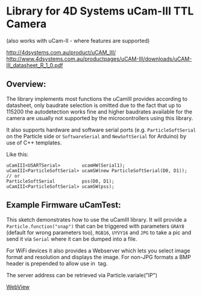 # Library for 4D Systems uCam-III TTL Camera 
(also works with uCam-II - where features are supported)

http://4dsystems.com.au/product/uCAM_III/
http://www.4dsystems.com.au/productpages/uCAM-III/downloads/uCAM-III_datasheet_R_1_0.pdf

## Overview:
The library implements most functions the uCamIII provides according to datasheet, 
only baudrate selection is omitted due to the fact that up to 115200 the autodetection 
works fine and higher baudrates available for the camera are usually not supported by 
the microcontrollers using this library.

It also supports hardware and software serial ports (e.g. `ParticleSoftSerial` on the 
Particle side or `SoftwareSerial` and `NewSoftSerial` for Arduino) by use of 
C++ templates.

Like this:
```
uCamIII<USARTSerial>        ucamHW(Serial1);
uCamIII<ParticleSoftSerial> ucamSW(new ParticleSoftSerial(D0, D1));
// or
ParticleSoftSerial          pss(D0, D1);
uCamIII<ParticleSoftSerial> ucamSW(pss);
```

## Example Firmware uCamTest:
This sketch demonstrates how to use the uCamIII library.
It will provide a `Particle.function("snap")` that can be triggered with parameters
`GRAY8` (default for wrong parameters too), `RGB16`, `UYVY16` and `JPG` to take a pic and 
send it via `Serial` where it can be dumped into a file.

For WiFi devices it also provides a Webserver which lets you select image format and
resolution and displays the image. 
For non-JPG formats a BMP header is prepended to allow use in <img> tag.

The server address can be retrieved via Particle.variale("IP")

[WebView](https://github.com/ScruffR/uCamIII/img/uCamTest.png)

